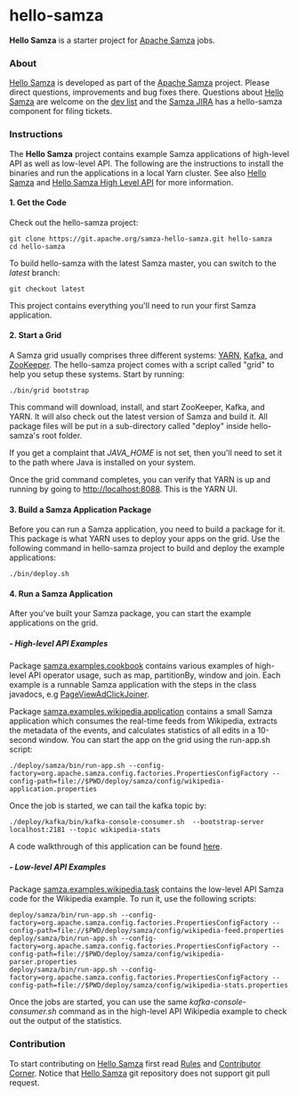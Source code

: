 hello-samza
===========

**Hello Samza** is a starter project for [Apache Samza](http://samza.apache.org/) jobs.

### About

[Hello Samza](http://samza.apache.org/startup/hello-samza/0.13/) is developed as part of the [Apache Samza](http://samza.apache.org) project. Please direct questions, improvements and bug fixes there. Questions about [Hello Samza](http://samza.apache.org/startup/hello-samza/0.13/) are welcome on the [dev list](http://samza.apache.org/community/mailing-lists.html) and the [Samza JIRA](https://issues.apache.org/jira/browse/SAMZA) has a hello-samza component for filing tickets.

### Instructions

The **Hello Samza** project contains example Samza applications of high-level API as well as low-level API. The following are the instructions to install the binaries and run the applications in a local Yarn cluster. See also [Hello Samza](http://samza.apache.org/startup/hello-samza/0.13/) and [Hello Samza High Level API](http://samza.apache.org/learn/tutorials/latest/hello-samza-high-level-yarn.html) for more information.

#### 1. Get the Code

Check out the hello-samza project:

```
git clone https://git.apache.org/samza-hello-samza.git hello-samza
cd hello-samza
```

To build hello-samza with the latest Samza master, you can switch to the _latest_ branch:

```
git checkout latest
```

This project contains everything you'll need to run your first Samza application.

#### 2. Start a Grid

A Samza grid usually comprises three different systems: [YARN](http://hadoop.apache.org/docs/current/hadoop-yarn/hadoop-yarn-site/YARN.html), [Kafka](http://kafka.apache.org/), and [ZooKeeper](http://zookeeper.apache.org/). The hello-samza project comes with a script called "grid" to help you setup these systems. Start by running:

```
./bin/grid bootstrap
```

This command will download, install, and start ZooKeeper, Kafka, and YARN. It will also check out the latest version of Samza and build it. All package files will be put in a sub-directory called "deploy" inside hello-samza's root folder.

If you get a complaint that _JAVA_HOME_ is not set, then you'll need to set it to the path where Java is installed on your system.

Once the grid command completes, you can verify that YARN is up and running by going to [http://localhost:8088](http://localhost:8088). This is the YARN UI.

#### 3. Build a Samza Application Package

Before you can run a Samza application, you need to build a package for it. This package is what YARN uses to deploy your apps on the grid. Use the following command in hello-samza project to build and deploy the example applications:

```
./bin/deploy.sh
```

#### 4. Run a Samza Application

After you've built your Samza package, you can start the example applications on the grid.

##### - High-level API Examples

Package [samza.examples.cookbook](https://github.com/apache/samza-hello-samza/tree/master/src/main/java/samza/examples/cookbook) contains various examples of high-level API operator usage, such as map, partitionBy, window and join. Each example is a runnable Samza application with the steps in the class javadocs, e.g [PageViewAdClickJoiner](https://github.com/apache/samza-hello-samza/blob/master/src/main/java/samza/examples/cookbook/PageViewAdClickJoiner.java).

Package [samza.examples.wikipedia.application](https://github.com/apache/samza-hello-samza/tree/master/src/main/java/samza/examples/wikipedia/application) contains a small Samza application which consumes the real-time feeds from Wikipedia, extracts the metadata of the events, and calculates statistics of all edits in a 10-second window. You can start the app on the grid using the run-app.sh script:

```
./deploy/samza/bin/run-app.sh --config-factory=org.apache.samza.config.factories.PropertiesConfigFactory --config-path=file://$PWD/deploy/samza/config/wikipedia-application.properties
```

Once the job is started, we can tail the kafka topic by:

```
./deploy/kafka/bin/kafka-console-consumer.sh  --bootstrap-server localhost:2181 --topic wikipedia-stats
```

A code walkthrough of this application can be found [here](http://samza.apache.org/learn/tutorials/latest/hello-samza-high-level-code.html).

##### - Low-level API Examples

Package [samza.examples.wikipedia.task](https://github.com/apache/samza-hello-samza/tree/master/src/main/java/samza/examples/wikipedia/task) contains the low-level API Samza code for the Wikipedia example. To run it, use the following scripts:

```
deploy/samza/bin/run-app.sh --config-factory=org.apache.samza.config.factories.PropertiesConfigFactory --config-path=file://$PWD/deploy/samza/config/wikipedia-feed.properties
deploy/samza/bin/run-app.sh --config-factory=org.apache.samza.config.factories.PropertiesConfigFactory --config-path=file://$PWD/deploy/samza/config/wikipedia-parser.properties
deploy/samza/bin/run-app.sh --config-factory=org.apache.samza.config.factories.PropertiesConfigFactory --config-path=file://$PWD/deploy/samza/config/wikipedia-stats.properties
```

Once the jobs are started, you can use the same _kafka-console-consumer.sh_ command as in the high-level API Wikipedia example to check out the output of the statistics.

### Contribution

To start contributing on [Hello Samza](http://samza.apache.org/startup/hello-samza/0.13/) first read [Rules](http://samza.apache.org/contribute/rules.html) and [Contributor Corner](https://cwiki.apache.org/confluence/display/SAMZA/Contributor%27s+Corner). Notice that [Hello Samza](http://samza.apache.org/startup/hello-samza/0.13/) git repository does not support git pull request.
